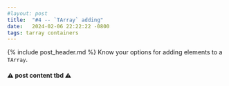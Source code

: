 ```yaml
---
#layout: post
title:  "#4 -- `TArray` adding"
date:   2024-02-06 22:22:22 -0800
tags: tarray containers
---
```

{% include post_header.md %}
Know your options for adding elements to a `TArray`.

#### ⚠ post content tbd ⚠
